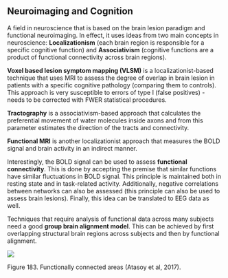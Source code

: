 ## Neuroimaging and Cognition

A field in neuroscience that is based on the brain lesion paradigm and functional neuroimaging. In effect, it uses ideas from two main concepts in neuroscience: **Localizationism** (each brain region is responsible for a specific cognitive function) and **Associativism** (cognitive functions are a product of functional connectivity across brain regions).

**Voxel based lesion symptom mapping (VLSM)** is a localizationist-based technique that uses MRI to assess the degree of overlap in brain lesion in patients with a specific cognitive pathology (comparing them to controls). This approach is very susceptible to errors of type I (false positives) - needs to be corrected with FWER statistical procedures.

**Tractography** is a associativism-based approach that calculates the preferential movement of water molecules inside axons and from this parameter estimates the direction of the tracts and connectivity.

**Functional MRI** is another localizationist approach that measures the BOLD signal and brain activity in an indirect manner.

Interestingly, the BOLD signal can be used to assess **functional connectivity**. This is done by accepting the premise that similar functions have similar fluctuations in BOLD signal. This principle is maintained both in resting state and in task-related activity. Additionally, negative correlations between networks can also be assessed (this principle can also be used to assess brain lesions). Finally, this idea can be translated to EEG data as well.

Techniques that require analysis of functional data across many subjects need a good **group brain alignment model**. This can be achieved by first overlapping structural brain regions across subjects and then by functional alignment.

![](<2 - Source Material/Masters/attachments/Attachment 240.png>)

Figure 183. Functionally connected areas (Atasoy et al, 2017).